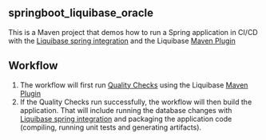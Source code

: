 ## springboot_liquibase_oracle
This is a Maven project that demos how to run a Spring application in CI/CD with the [Liquibase spring integration](https://www.liquibase.org/javadoc/liquibase/integration/spring/SpringLiquibase.html) and the Liquibase [Maven Plugin](https://docs.liquibase.com/tools-integrations/maven/home.html)

## Workflow
1. The workflow will first run [Quality Checks](https://www.liquibase.com/quality-checks) using the Liquibase [Maven Plugin](https://docs.liquibase.com/tools-integrations/maven/home.html)
2. If the Quality Checks run successfully, the workflow will then build the application.  That will include running the database changes with [Liquibase spring integration](https://www.liquibase.org/javadoc/liquibase/integration/spring/SpringLiquibase.html) and packaging the application code (compiling, running unit tests and generating artifacts).
